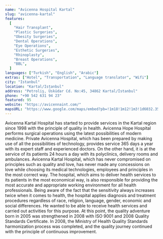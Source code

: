 ```yaml
---
name: "Avicenna Hospital Kartal"
slug: "avicenna-kartal"
features:
  [
    "Hair Transplant",
    "Plastic Surgeries",
    "Obesity Surgeries",
    "Dental Operations",
    "Eye Operations",
    "Esthetic Surgeries",
    "Rhinoplasty",
    "Breast Operations",
    "BBL",
  ]
languages: ["Turkish", "English", "Arabic"]
extras: ["Hotel", "Transportation", "Language translator", "Wifi"]
city: "Istanbul"
location: "Kartal/Istanbul"
address: "Petroliş, Üsküdar Cd. No:45, 34862 Kartal/İstanbul"
phone: "+90 542 631 94 23"
featured: 95
website: "https://avicennaint.com/"
mapsURL: "https://www.google.com/maps/embed?pb=!1m18!1m12!1m3!1d6032.357657189987!2d29.173649112046423!3d40.88989198102541!2m3!1f0!2f0!3f0!3m2!1i1024!2i768!4f13.1!3m3!1m2!1s0x14cac39ba757b99d%3A0x538986ab39307e85!2sAvicenna%20Umut%20Hospital!5e0!3m2!1sen!2str!4v1661199443500!5m2!1sen!2str"
---
```


Avicenna Kartal Hospital has started to provide services in the Kartal region since 1998 with the principle of quality in health. Avicenna Hope Hospital performs surgical operations using the latest possibilities of modern medicine. Private Avicenna Hospital, which has been prepared by making use of all the possibilities of technology, provides service 365 days a year with its expert staff and experienced doctors. On the other hand, it is at the service of its patients 24 hours a day with its polyclinics, delivery rooms and ambulances. Avicenna Kartal Hospital, which has never compromised on principles such as quality and love, has never made any concessions on love while choosing its medical technologies, employees and principles in the most correct way. The hospital, which aims to deliver health services to its patients in the most economical way, is also responsible for providing the most accurate and appropriate working environment for all health professionals. Being aware of the fact that the sensitivity always increases twice when it comes to health, the hospital applies diagnosis and treatment procedures regardless of race, religion, language, gender, economic and social differences. He wanted to be able to receive health services and carried out activities for this purpose. At this point, the quality adventure born in 2005 was strengthened in 2008 with ISO 9001 and 2008 Quality Standards Certificate. In 2008, the Ministry of Health Quality Standards harmonization process was completed, and the quality journey continued with the principle of continuous improvement.
